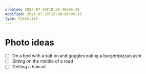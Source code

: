 ```yaml
---
created: 2024-07-30T18:36:46+05:30
modified: 2024-07-30T18:38:20+05:30
type: Checklist
---
```


# Photo ideas

- [ ] On a bed with a suit on and goggles eating a burger/pizza/sushi
- [ ] Sitting on the middle of a road
- [ ] Getting a haircut
